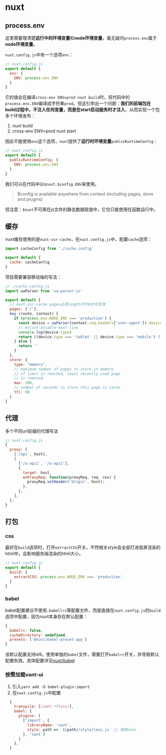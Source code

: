 # nuxt

## process.env

这里需要理清楚**运行中的环境变量**和**node环境变量**。毫无疑问`process.env`属于**node环境变量**。

`nuxt.config.js`中有一个选项`env`：

``` js
// nuxt.config.js
export default {
  env: {
    ENV: process.env.ENV
  }
}
```

它的值会在编译`cross-env ENV=prod nuxt build`时，将代码中的`process.env.ENV`编译成字符串`prod`。但这引申出一个问题：**我们的前端包在build过程中，不注入任何变量，而是在start启动服务时才注入**，从而实现一个包多个环境发布：

1. nuxt build
2. cross-env ENV=prod nuxt start

因此不能使用`env`这个选项，`nuxt`提供了**运行时环境变量**`publicRuntimeConfig`：

``` js
// nuxt.config.js
export default {
  publicRuntimeConfig: {
    ENV: process.env.ENV
  }
}
```

我们可以在代码中以`$nuxt.$config.ENV`来使用。

> $config is available anywhere from context (including pages, store and plugins)

但注意：`$nuxt`不可用在js文件的静态数据赋值中，它仅只能使用在函数运行中。

## 缓存

nuxt缓存使用的是`nuxt-ssr-cache`，在`nuxt.config.js`中，配置`cache`选项：

``` js
import cacheConfig from './cache.config'

export default {
  cache: cacheConfig
}
```

项目需要兼容移动端的写法：

``` js
// ./cache.config.js
import uaParser from 'ua-parser-js'

export default {
  // nuxt-ssr-cache pages必须length不为0才可生效
  pages: ['/'],
  key (route, context) {
    if (process.env.NODE_ENV === 'production') {
      const device = uaParser(context.req.headers['user-agent']).device
      // eslint-disable-next-line
      console.log(device.type)
      return ((device.type === 'tablet' || device.type === 'mobile') ? 'mobile' : 'pc') + route
    } else {
      return ''
    }
  },
  store: {
    type: "memory",
    // maximum number of pages to store in memory
    // if limit is reached, least recently used page
    // is removed.
    max: 100,
    // number of seconds to store this page in cache
    ttl: 60
  }
}
```

## 代理

多个不同url前缀的代理写法

``` js
// nuxt.config.js
{
  proxy: [
    ['/api', host],
    [
      ['/a-api1', '/a-api2'],
      {
        target: host,
        onProxyReq: function(proxyReq, req, res) {
          proxyReq.setHeader('Origin', host);
        },
      },
    ],
  ],
}
```

## 打包

### css

最好在`build`选项时，打开`extractCSS`开关，不然相关style会全部打进首屏渲染的html中，会影响服务端渲染的html大小。

``` js
// nuxt.config.js
export default {
  build: {
    extractCSS: process.env.NODE_ENV === 'production'
  }
}
```

### babel

babel配置建议不使用`.babellrc`等配置文件，而是直接在`nuxt.config.js`的`build`选项中配置，因为nuxt本身存在默认配置：

``` js
{
  babelrc: false,
  cacheDirectory: undefined,
  presets: ['@nuxt/babel-preset-app']
}
```

该默认配置支持ie9。使用单独的`babel`文件，需要打开`babelrc`开关，并导致默认配置失效。具体配置详见[nuxt/babel](https://zh.nuxtjs.org/docs/2.x/configuration-glossary/configuration-build#babel)

### 按需加载vant-ui

1. 引入`yarn add -D babel-plugin-import`
2. 在`nuxt.config.js`中配置

  ``` js
    {
      transpile: [/vant.*?less/],
      babel: {
        plugins: [
          ['import', {
            libraryName: 'vant',
            style: path => `${path}/style/less.js` // 使用less
          }, 'vant']
        ]
      },
    }
  ```
